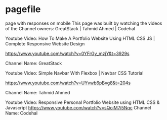 # pagefile
page with responses on mobile
This page was built by watching the videos of the Channel owners:
GreatStack | Tahmid Ahmed | Codehal




Youtube Video: How To Make A Portfolio Website Using HTML CSS JS | Complete Responsive Website Design

https://www.youtube.com/watch?v=0YFrGy_mzjY&t=3929s

Channel Name: GreatStack

Youtube Video: Simple Navbar With Flexbox | Navbar CSS Tutorial

https://www.youtube.com/watch?v=UYvwb6pBvg8&t=204s

Channel Name: Tahmid Ahmed

Youtube Video: Responsive Personal Portfolio Website using HTML CSS & Javascript
https://www.youtube.com/watch?v=sQoiM7i5Nqc
Channel Name: Codehal




